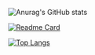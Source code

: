 ![Anurag's GitHub stats](https://github-readme-stats.vercel.app/api?username=BekzodDevv&show_icons=true&theme=chartreuse-dark)



[![Readme Card](https://github-readme-stats.vercel.app/api/pin/?username=anuraghazra&repo=github-readme-stats)](https://github.com/anuraghazra/github-readme-stats)

[![Top Langs](https://github-readme-stats.vercel.app/api/top-langs/?username=BekzodDevv&layout=compact)](https://github.com/anuraghazra/github-readme-stats)





